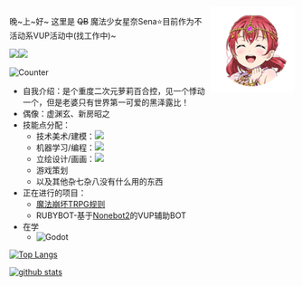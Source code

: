 <img align="right" src="waifu/RUBY.png" width="150px"/>

晚~上~好~ 这里是 ~~QB~~ 魔法少女星奈Sena⭐目前作为不活动系VUP活动中(找工作中)~

![](https://img.shields.io/badge/dynamic/json?color=00a0d8&label=Bilibili&query=%24.data.totalSubs&suffix=%20followers&url=https%3A%2F%2Fapi.spencerwoo.com%2Fsubstats%2F%3Fsource%3Dbilibili%26queryKey=82717585&style=flat-square)![](https://img.shields.io/badge/dynamic/json?color=238636&label=Github&query=%24.data.totalSubs&suffix=%20followers&url=https%3A%2F%2Fapi.spencerwoo.com%2Fsubstats%2F%3Fsource%3Dbilibili%26queryKey=sena-nana&style=flat-square)

![Counter](https://count.getloli.com/get/@sena-nana?theme=rule34)

- 自我介绍：是个重度二次元萝莉百合控，见一个悸动一个，但是老婆只有世界第一可爱的黑泽露比！
- 偶像：虚渊玄、新房昭之
- 技能点分配：
  - 技术美术/建模：![](https://img.shields.io/badge/-Blender-e16f05?&logo=Blender&logoColor=fff&style=flat-square)
  - 机器学习/编程：![](https://img.shields.io/badge/-Python-356d9c?&logo=Python&logoColor=fff&style=flat-square)
  - 立绘设计/画画：![](https://img.shields.io/badge/-Clip%20Studio%20Paint-2d2d2d?&style=flat-square)
  - 游戏策划
  - 以及其他杂七杂八没有什么用的东西
- 正在进行的项目：
  - [魔法崩坏TRPG规则](https://sena-nana.github.io/)
  - RUBYBOT-基于[Nonebot2](https://nb2.baka.icu)的VUP辅助BOT
- 在学
  - ![Godot](https://img.shields.io/badge/-Godot-478bbe?style=flat-square)


[![Top Langs](https://github-readme-stats.vercel.app/api/top-langs/?username=sena-nana&layout=compact)](https://github.com/anuraghazra/github-readme-stats)

[![github stats](https://github-readme-stats.vercel.app/api?username=sena-nana&show_icons=true)](https://github.com/anuraghazra/github-readme-stats)
